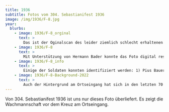 ```yaml
---
title: 1936
subtitle: Fotos vom 304. Sebastianifest 1936
image: /img/1936/F-8.jpg
year:
  blurbs:
    - image: 1936/F-8_orginal
      text: >
        Das ist der Oginalscan des leider ziemlich schlecht erhaltenen Fotos.
    - image: 1936/F-8
      text: >
        Mit Unterstützung von Hermann Bader konnte das Foto digital restauriert werden. 
    - image: 1936/F-8_info
      text: >
        Einige der Soldaten konnten identifiziert werden: 1) Pius Bauer, 2) Josef Brönner, 3) Karl Kohlhepp, 4) Oswald Schächer, 5) Rudi Zorn, 6) Hans Knoblach, 7) Adolf Fech, 8) Hans Kohlhepp
    - image: 1936/F-8-Background-2022
      text: >
        Auch der Hintergrund am Ortseingang hat sich in den letzten 70 Jahren deutlich verändert. Die Straße ist asphaltiert, das Kreuz eingemauert, die Ecke neue bepflanzt und einige Häußer wurden seitdem dazug gebaut.
---
```


Von 304. Sebastianifest 1936 ist uns nur dieses Foto überliefert. Es zeigt die Wachmannschaft vor dem Kreuz am Ortseingang.
